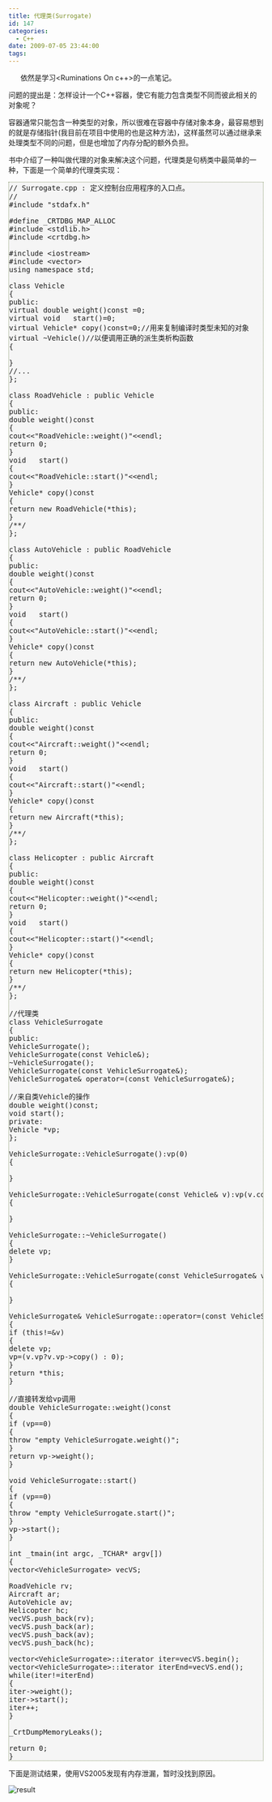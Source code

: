 ```yaml
---
title: 代理类(Surrogate)
id: 147
categories:
  - C++
date: 2009-07-05 23:44:00
tags:
---
```


    

&nbsp;&nbsp;&nbsp;&nbsp;&nbsp; 依然是学习&lt;Ruminations On c++&gt;的一点笔记。

问题的提出是：怎样设计一个C++容器，使它有能力包含类型不同而彼此相关的对象呢？

容器通常只能包含一种类型的对象，所以很难在容器中存储对象本身，最容易想到的就是存储指针(我目前在项目中使用的也是这种方法)，这样虽然可以通过继承来处理类型不同的问题，但是也增加了内存分配的额外负担。

书中介绍了一种叫做代理的对象来解决这个问题，代理类是句柄类中最简单的一种，下面是一个简单的代理类实现：

<pre style="border: 1px dotted #785;background: #f5f5f5;">// Surrogate.cpp : 定义控制台应用程序的入口点。
//
#include "stdafx.h"

#define _CRTDBG_MAP_ALLOC
#include &lt;stdlib.h&gt;
#include &lt;crtdbg.h&gt;

#include &lt;iostream&gt;
#include &lt;vector&gt;
using namespace std;

class Vehicle
{
public:
virtual double weight()const =0;
virtual void   start()=0;
virtual Vehicle* copy()const=0;//用来复制编译时类型未知的对象
virtual ~Vehicle()//以便调用正确的派生类析构函数
{

}
//...
};

class RoadVehicle : public Vehicle
{
public:
double weight()const
{
cout&lt;&lt;"RoadVehicle::weight()"&lt;&lt;endl;
return 0;
}
void   start()
{
cout&lt;&lt;"RoadVehicle::start()"&lt;&lt;endl;
}
Vehicle* copy()const
{
return new RoadVehicle(*this);
}
/**/
};

class AutoVehicle : public RoadVehicle
{
public:
double weight()const
{
cout&lt;&lt;"AutoVehicle::weight()"&lt;&lt;endl;
return 0;
}
void   start()
{
cout&lt;&lt;"AutoVehicle::start()"&lt;&lt;endl;
}
Vehicle* copy()const
{
return new AutoVehicle(*this);
}
/**/
};

class Aircraft : public Vehicle
{
public:
double weight()const
{
cout&lt;&lt;"Aircraft::weight()"&lt;&lt;endl;
return 0;
}
void   start()
{
cout&lt;&lt;"Aircraft::start()"&lt;&lt;endl;
}
Vehicle* copy()const
{
return new Aircraft(*this);
}
/**/
};

class Helicopter : public Aircraft
{
public:
double weight()const
{
cout&lt;&lt;"Helicopter::weight()"&lt;&lt;endl;
return 0;
}
void   start()
{
cout&lt;&lt;"Helicopter::start()"&lt;&lt;endl;
}
Vehicle* copy()const
{
return new Helicopter(*this);
}
/**/
};

//代理类
class VehicleSurrogate
{
public:
VehicleSurrogate();
VehicleSurrogate(const Vehicle&amp;);
~VehicleSurrogate();
VehicleSurrogate(const VehicleSurrogate&amp;);
VehicleSurrogate&amp; operator=(const VehicleSurrogate&amp;);

//来自类Vehicle的操作
double weight()const;
void start();
private:
Vehicle *vp;
};

VehicleSurrogate::VehicleSurrogate():vp(0)
{

}

VehicleSurrogate::VehicleSurrogate(const Vehicle&amp; v):vp(v.copy())
{

}

VehicleSurrogate::~VehicleSurrogate()
{
delete vp;
}

VehicleSurrogate::VehicleSurrogate(const VehicleSurrogate&amp; v):vp(v.vp?v.vp-&gt;copy():0)
{

}

VehicleSurrogate&amp; VehicleSurrogate::operator=(const VehicleSurrogate&amp; v)
{
if (this!=&amp;v)
{
delete vp;
vp=(v.vp?v.vp-&gt;copy() : 0);
}
return *this;
}

//直接转发给vp调用
double VehicleSurrogate::weight()const
{
if (vp==0)
{
throw "empty VehicleSurrogate.weight()";
}
return vp-&gt;weight();
}

void VehicleSurrogate::start()
{
if (vp==0)
{
throw "empty VehicleSurrogate.start()";
}
vp-&gt;start();
}

int _tmain(int argc, _TCHAR* argv[])
{
vector&lt;VehicleSurrogate&gt; vecVS;

RoadVehicle rv;
Aircraft ar;
AutoVehicle av;
Helicopter hc;
vecVS.push_back(rv);
vecVS.push_back(ar);
vecVS.push_back(av);
vecVS.push_back(hc);

vector&lt;VehicleSurrogate&gt;::iterator iter=vecVS.begin();
vector&lt;VehicleSurrogate&gt;::iterator iterEnd=vecVS.end();
while(iter!=iterEnd)
{
iter-&gt;weight();
iter-&gt;start();
iter++;
}

_CrtDumpMemoryLeaks();

return 0;
}</pre> 

下面是测试结果，使用VS2005发现有内存泄漏，暂时没找到原因。

![result](http://p.blog.csdn.net/images/p_blog_csdn_net/ToCpp/EntryImages/20090706/Surrogate.png)

</div>